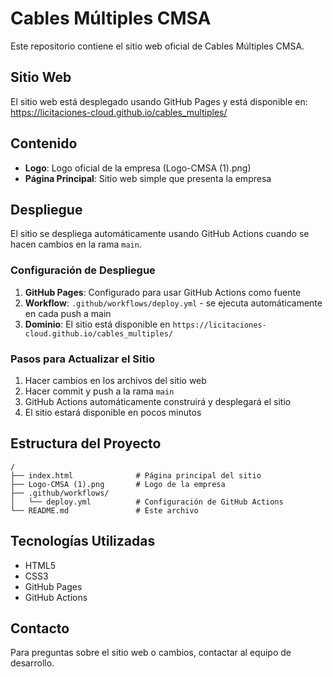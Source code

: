 # Cables Múltiples CMSA

Este repositorio contiene el sitio web oficial de Cables Múltiples CMSA.

## Sitio Web

El sitio web está desplegado usando GitHub Pages y está disponible en:
https://licitaciones-cloud.github.io/cables_multiples/

## Contenido

- **Logo**: Logo oficial de la empresa (Logo-CMSA (1).png)
- **Página Principal**: Sitio web simple que presenta la empresa

## Despliegue

El sitio se despliega automáticamente usando GitHub Actions cuando se hacen cambios en la rama `main`. 

### Configuración de Despliegue

1. **GitHub Pages**: Configurado para usar GitHub Actions como fuente
2. **Workflow**: `.github/workflows/deploy.yml` - se ejecuta automáticamente en cada push a main
3. **Dominio**: El sitio está disponible en `https://licitaciones-cloud.github.io/cables_multiples/`

### Pasos para Actualizar el Sitio

1. Hacer cambios en los archivos del sitio web
2. Hacer commit y push a la rama `main`
3. GitHub Actions automáticamente construirá y desplegará el sitio
4. El sitio estará disponible en pocos minutos

## Estructura del Proyecto

```
/
├── index.html              # Página principal del sitio
├── Logo-CMSA (1).png       # Logo de la empresa
├── .github/workflows/
│   └── deploy.yml          # Configuración de GitHub Actions
└── README.md               # Este archivo
```

## Tecnologías Utilizadas

- HTML5
- CSS3
- GitHub Pages
- GitHub Actions

## Contacto

Para preguntas sobre el sitio web o cambios, contactar al equipo de desarrollo.